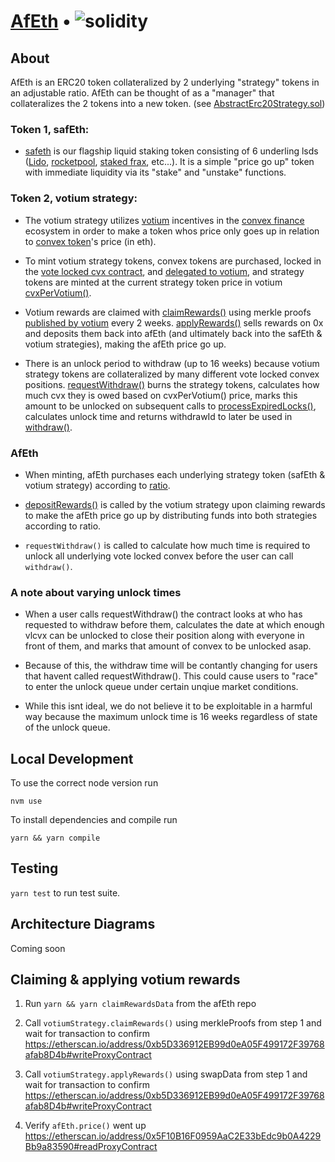 # [AfEth](https://www.asymmetry.finance/) • ![solidity](https://img.shields.io/badge/solidity-0.8.19-lightgrey)

## About

AfEth is an ERC20 token collateralized by 2 underlying "strategy" tokens in an adjustable ratio. AfEth can be thought of as a "manager" that collateralizes the 2 tokens into a new token. (see [AbstractErc20Strategy.sol](https://github.com/asymmetryfinance/afeth/blob/main/contracts/strategies/AbstractErc20Strategy.sol))

### Token 1, safEth:

- [safeth](https://etherscan.io/token/0x6732efaf6f39926346bef8b821a04b6361c4f3e5) is our flagship liquid staking token consisting of 6 underling lsds ([Lido](https://lido.fi/), [rocketpool](https://rocketpool.net/), [staked frax](https://docs.frax.finance/frax-ether/overview), etc...). It is a simple "price go up" token with immediate liquidity via its "stake" and "unstake" functions.

### Token 2, votium strategy:

- The votium strategy utilizes [votium](https://votium.app/) incentives in the [convex finance](https://www.convexfinance.com/) ecosystem in order to make a token whos price only goes up in relation to [convex token](https://etherscan.io/token/0x4e3fbd56cd56c3e72c1403e103b45db9da5b9d2b)'s price (in eth).

- To mint votium strategy tokens, convex tokens are purchased, locked in the [vote locked cvx contract](https://etherscan.io/address/0x72a19342e8F1838460eBFCCEf09F6585e32db86E), and [delegated to votium](https://docs.votium.app/explainers/voter-manual), and strategy tokens are minted at the current strategy token price in votium [cvxPerVotium()](https://github.com/asymmetryfinance/afeth/blob/main/contracts/strategies/votiumErc20/VotiumErc20StrategyCore.sol#L145C14-L145C26).

- Votium rewards are claimed with [claimRewards()](https://github.com/asymmetryfinance/afeth/blob/main/contracts/strategies/votiumErc20/VotiumErc20StrategyCore.sol#L192) using merkle proofs [published by votium](https://github.com/oo-00/Votium/tree/main/merkle) every 2 weeks. [applyRewards()](https://github.com/asymmetryfinance/afeth/blob/main/contracts/strategies/votiumErc20/VotiumErc20StrategyCore.sol#L272) sells rewards on 0x and deposits them back into afEth (and ultimately back into the safEth & votium strategies), making the afEth price go up.

- There is an unlock period to withdraw (up to 16 weeks) because votium strategy tokens are collateralized by many different vote locked convex positions. [requestWithdraw()](https://github.com/asymmetryfinance/afeth/blob/main/contracts/strategies/votiumErc20/VotiumErc20Strategy.sol#L54) burns the strategy tokens, calculates how much cvx they is owed based on cvxPerVotium() price, marks this amount to be unlocked on subsequent calls to [processExpiredLocks()](https://github.com/asymmetryfinance/afeth/blob/main/contracts/strategies/votiumErc20/VotiumErc20Strategy.sol#L145C39-L145C48), calculates unlock time and returns withdrawId to later be used in [withdraw()](https://github.com/asymmetryfinance/afeth/blob/main/contracts/strategies/votiumErc20/VotiumErc20Strategy.sol#L108).

### AfEth

- When minting, afEth purchases each underlying strategy token (safEth & votium strategy) according to [ratio](https://github.com/asymmetryfinance/afeth/blob/main/contracts/AfEth.sol#L12).

- [depositRewards()](https://github.com/asymmetryfinance/afeth/blob/main/contracts/AfEth.sol#L306C14-L306C23) is called by the votium strategy upon claiming rewards to make the afEth price go up by distributing funds into both strategies according to ratio.

- `requestWithdraw()` is called to calculate how much time is required to unlock all underlying vote locked convex before the user can call `withdraw()`.

### A note about varying unlock times

- When a user calls requestWithdraw() the contract
  looks at who has requested to withdraw before them, calculates the date at which enough vlcvx can be unlocked to close their position along with everyone in front of them, and marks that amount of convex to be unlocked asap.

- Because of this, the withdraw time will be contantly changing for users that havent called requestWithdraw(). This could cause users to "race" to enter the unlock queue under certain unqiue market conditions.

- While this isnt ideal, we do not believe it to be exploitable in a harmful way because the maximum unlock time is 16 weeks regardless of state of the unlock queue.

## Local Development

To use the correct node version run

```
nvm use
```

To install dependencies and compile run

```
yarn && yarn compile
```

## Testing

`yarn test` to run test suite.

## Architecture Diagrams

Coming soon

## Claiming & applying votium rewards

1. Run `yarn && yarn claimRewardsData` from the afEth repo

2. Call `votiumStrategy.claimRewards()` using merkleProofs from step 1 and wait for transaction to confirm
https://etherscan.io/address/0xb5D336912EB99d0eA05F499172F39768afab8D4b#writeProxyContract

3. Call `votiumStrategy.applyRewards()` using swapData from step 1 and wait for transaction to confirm
https://etherscan.io/address/0xb5D336912EB99d0eA05F499172F39768afab8D4b#writeProxyContract

4. Verify `afEth.price()` went up
https://etherscan.io/address/0x5F10B16F0959AaC2E33bEdc9b0A4229Bb9a83590#readProxyContract
